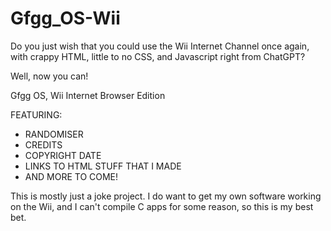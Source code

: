 # Gfgg_OS-Wii

Do you just wish that you could use the Wii Internet Channel once again, with crappy HTML, little to no CSS, and Javascript right from ChatGPT?

Well, now you can!

Gfgg OS, Wii Internet Browser Edition

FEATURING:

- RANDOMISER
- CREDITS
- COPYRIGHT DATE
- LINKS TO HTML STUFF THAT I MADE
- AND MORE TO COME!


This is mostly just a joke project. I do want to get my own software working on the Wii, and I can't compile C apps for some reason, so this is my best bet.
